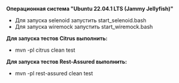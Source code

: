 **Операционная система "Ubuntu 22.04.1 LTS (Jammy Jellyfish)"**
* Для запуска selenoid запустить start_selenoid.bash
* Для запуска wiremock запустить start_wiremock.bash

**Для запуска тестов Citrus выполнить:** <br>
* mvn -pl citrus clean test

**Для запуска тестов Rest-Assured выполнить:** <br>
* mvn -pl rest-assured clean test

 